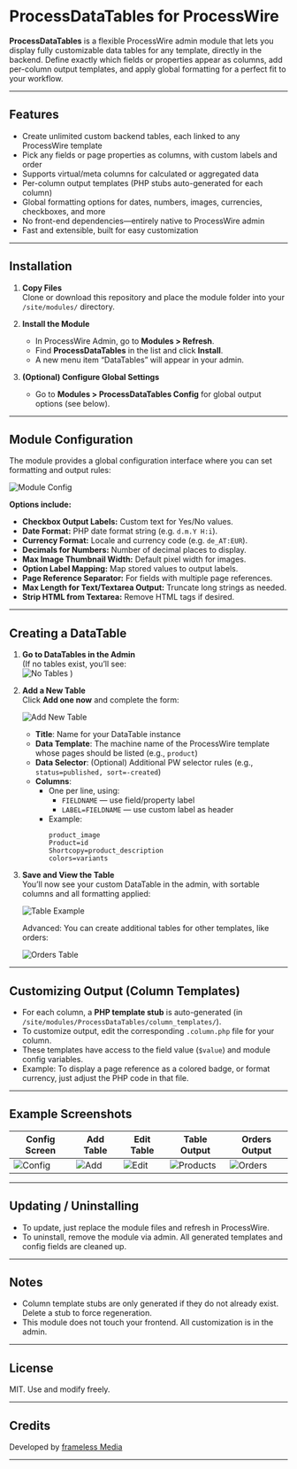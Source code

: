 # ProcessDataTables for ProcessWire

**ProcessDataTables** is a flexible ProcessWire admin module that lets you display fully customizable data tables for any template, directly in the backend. Define exactly which fields or properties appear as columns, add per-column output templates, and apply global formatting for a perfect fit to your workflow.

---

## Features

- Create unlimited custom backend tables, each linked to any ProcessWire template
- Pick any fields or page properties as columns, with custom labels and order
- Supports virtual/meta columns for calculated or aggregated data
- Per-column output templates (PHP stubs auto-generated for each column)
- Global formatting options for dates, numbers, images, currencies, checkboxes, and more
- No front-end dependencies—entirely native to ProcessWire admin
- Fast and extensible, built for easy customization

---

## Installation

1. **Copy Files**  
   Clone or download this repository and place the module folder into your `/site/modules/` directory.

2. **Install the Module**  
   - In ProcessWire Admin, go to **Modules > Refresh**.
   - Find **ProcessDataTables** in the list and click **Install**.
   - A new menu item “DataTables” will appear in your admin.

3. **(Optional) Configure Global Settings**  
   - Go to **Modules > ProcessDataTables Config** for global output options (see below).

---

## Module Configuration

The module provides a global configuration interface where you can set formatting and output rules:

![Module Config](/screenshots/Bildschirmfoto-2025-05-23-um-09.15.22.jpeg)

**Options include:**

- **Checkbox Output Labels:** Custom text for Yes/No values.
- **Date Format:** PHP date format string (e.g. `d.m.Y H:i`).
- **Currency Format:** Locale and currency code (e.g. `de_AT:EUR`).
- **Decimals for Numbers:** Number of decimal places to display.
- **Max Image Thumbnail Width:** Default pixel width for images.
- **Option Label Mapping:** Map stored values to output labels.
- **Page Reference Separator:** For fields with multiple page references.
- **Max Length for Text/Textarea Output:** Truncate long strings as needed.
- **Strip HTML from Textarea:** Remove HTML tags if desired.

---

## Creating a DataTable

1. **Go to DataTables in the Admin**  
   (If no tables exist, you’ll see:  
   ![No Tables](screenshots/Bildschirmfoto-2025-05-23-um-09.15.46.jpeg) )

2. **Add a New Table**  
   Click **Add one now** and complete the form:

   ![Add New Table](screenshots/Bildschirmfoto-2025-05-23-um-09.16.46.jpeg)

   - **Title**: Name for your DataTable instance
   - **Data Template**: The machine name of the ProcessWire template whose pages should be listed (e.g., `product`)
   - **Data Selector**: (Optional) Additional PW selector rules (e.g., `status=published, sort=-created`)
   - **Columns**:  
	 - One per line, using:
	   - `FIELDNAME` — use field/property label
	   - `LABEL=FIELDNAME` — use custom label as header
	 - Example:  
	   ```
	   product_image
	   Product=id
	   Shortcopy=product_description
	   colors=variants
	   ```

3. **Save and View the Table**  
   You’ll now see your custom DataTable in the admin, with sortable columns and all formatting applied:

   ![Table Example](screenshots/Bildschirmfoto-2025-05-23-um-09.19.14.jpeg)

   Advanced: You can create additional tables for other templates, like orders:

   ![Orders Table](screenshots/Bildschirmfoto-2025-05-23-um-09.23.44.jpeg)

---

## Customizing Output (Column Templates)

- For each column, a **PHP template stub** is auto-generated (in `/site/modules/ProcessDataTables/column_templates/`).
- To customize output, edit the corresponding `.column.php` file for your column.
- These templates have access to the field value (`$value`) and module config variables.
- Example: To display a page reference as a colored badge, or format currency, just adjust the PHP code in that file.

---

## Example Screenshots

| Config Screen | Add Table | Edit Table | Table Output | Orders Output |
|--------------|-----------|------------|--------------|--------------|
| ![Config](screenshots/Bildschirmfoto-2025-05-23-um-09.15.22.jpeg) | ![Add](screenshots/Bildschirmfoto-2025-05-23-um-09.16.46.jpeg) | ![Edit](screenshots/Bildschirmfoto-2025-05-23-um-09.17.10.jpeg) | ![Products](screenshots/Bildschirmfoto-2025-05-23-um-09.19.14.jpeg) | ![Orders](screenshots/Bildschirmfoto-2025-05-23-um-09.23.44.jpeg) |

---

## Updating / Uninstalling

- To update, just replace the module files and refresh in ProcessWire.
- To uninstall, remove the module via admin. All generated templates and config fields are cleaned up.

---

## Notes

- Column template stubs are only generated if they do not already exist. Delete a stub to force regeneration.
- This module does not touch your frontend. All customization is in the admin.

---

## License

MIT. Use and modify freely.

---

## Credits

Developed by [frameless Media](https://framelessmedia.at/)

---
